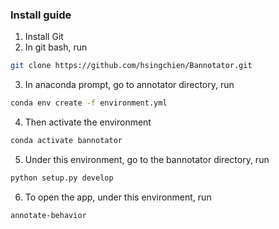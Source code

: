 ### Install guide

1. Install Git
2. In git bash, run

```bash
git clone https://github.com/hsingchien/Bannotator.git
```

3. In anaconda prompt, go to annotator directory, run

```bash
conda env create -f environment.yml
```

4. Then activate the environment

```bash
conda activate bannotator
```

5. Under this environment, go to the bannotator directory, run

```bash
python setup.py develop
```

6. To open the app, under this environment, run

```bash
annotate-behavior
```
